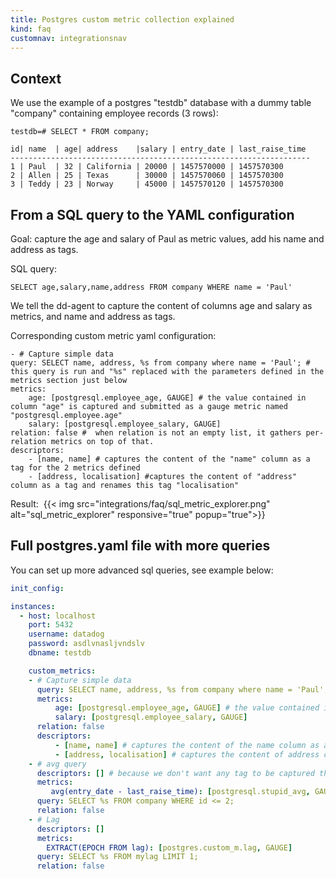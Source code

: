 ```yaml
---
title: Postgres custom metric collection explained
kind: faq
customnav: integrationsnav
---
```


## Context

We use the example of a postgres "testdb" database with a dummy table "company" containing employee records (3 rows):
```
testdb=# SELECT * FROM company;

id| name  | age| address    |salary | entry_date | last_raise_time
-------------------------------------------------------------------
1 | Paul  | 32 | California | 20000 | 1457570000 | 1457570300
2 | Allen | 25 | Texas      | 30000 | 1457570060 | 1457570300
3 | Teddy | 23 | Norway     | 45000 | 1457570120 | 1457570300
```

## From a SQL query to the YAML configuration

Goal: capture the age and salary of Paul as metric values, add his name and address as tags.

SQL query: 
```
SELECT age,salary,name,address FROM company WHERE name = 'Paul'
```

We tell the dd-agent to capture the content of columns age and salary as metrics, and name and address as tags.

Corresponding custom metric yaml configuration:
```
- # Capture simple data
query: SELECT name, address, %s from company where name = 'Paul'; # this query is run and "%s" replaced with the parameters defined in the metrics section just below
metrics:
    age: [postgresql.employee_age, GAUGE] # the value contained in column "age" is captured and submitted as a gauge metric named "postgresql.employee.age" 
    salary: [postgresql.employee_salary, GAUGE]
relation: false #  when relation is not an empty list, it gathers per-relation metrics on top of that.
descriptors:
    - [name, name] # captures the content of the "name" column as a tag for the 2 metrics defined
    - [address, localisation] #captures the content of "address" column as a tag and renames this tag "localisation"
```
Result: 
{{< img src="integrations/faq/sql_metric_explorer.png" alt="sql_metric_explorer" responsive="true" popup="true">}}

## Full postgres.yaml file with more queries

You can set up more advanced sql queries, see example below:
```yaml
init_config:

instances:
  - host: localhost
    port: 5432
    username: datadog
    password: asdlvnasljvndslv
    dbname: testdb

    custom_metrics:
    - # Capture simple data
      query: SELECT name, address, %s from company where name = 'Paul'; # this query is run and %s replaced by the parameters defined in the metrics section
      metrics:
          age: [postgresql.employee_age, GAUGE] # the value contained in column age is captured and submitted as a gauge metric named postgresql.  employee.age
          salary: [postgresql.employee_salary, GAUGE]
      relation: false
      descriptors:
          - [name, name] # captures the content of the name column as a tag for the 2 metrics defined
          - [address, localisation] # captures the content of address column as a tag and rename this tag localisation
    - # avg query
      descriptors: [] # because we don't want any tag to be captured this time
      metrics:
         avg(entry_date - last_raise_time): [postgresql.stupid_avg, GAUGE]
      query: SELECT %s FROM company WHERE id <= 2;
      relation: false
    - # Lag
      descriptors: []
      metrics:
        EXTRACT(EPOCH FROM lag): [postgres.custom_m.lag, GAUGE]
      query: SELECT %s FROM mylag LIMIT 1;
      relation: false
```
